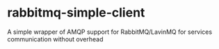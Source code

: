 # rabbitmq-simple-client
A simple wrapper of AMQP support for RabbitMQ/LavinMQ for services communication without overhead
